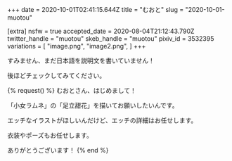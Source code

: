 +++
date = 2020-10-01T02:41:15.644Z
title = "むおと"
slug = "2020-10-01-muotou"

[extra]
nsfw = true
accepted_date = 2020-08-04T21:12:43.790Z
twitter_handle = "muotou"
skeb_handle = "muotou"
pixiv_id = 3532395
variations = [
  "image.png",
  "image2.png",
]
+++

すみません、まだ日本語を説明文を書いていません！

後ほどチェックしてみてください。

{% request() %}
むおとさん、はじめまして！

「小女ラムネ」の「足立甜花」を描いてお願いしたいんです。

エッチなイラストがほしいんだけど、エッチの詳細はお任せします。

衣装やポーズもお任せします。

ありがとうございます！
{% end %}
